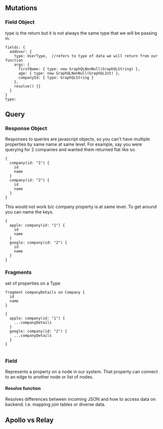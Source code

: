 ## Mutations

### Field Object

type is the return but it is not always the same type that we will be passing in.  

```
fields: {
  addUser: {
    type: UserType,  //refers to type of data we will return from our function
    args: {
      firstName: { type: new GraphQLNonNull(GraphQLString) },
      age: { type: new GraphQLNonNull(GraphQLInt) },
      companyId: { type: GraphQLString }
    },  
    resolve() {}
  }
}
type:

```

## Query

### Response Object

Responses to queries are javascript objects, so you can't have multiple properties by same name at same level.  For example, say you were querying for 2 companies and wanted them returned flat like so

```
{ 
  company(id: "1") {
    id
    name
  }
  company(id: "2") {
    id
    name
  }
}
```

This would not work b/c company property is at same level.  To get around you can name the keys.  

```
{ 
  apple: company(id: "1") {
    id
    name
  }
  google: company(id: "2") {
    id
    name
  }
}
```

### Fragments

set of properties on a Type

```
fragment companyDetails on Company {
  id
  name
}

{ 
  apple: company(id: "1") {
    ...companyDetails
  }
  google: company(id: "2") {
    ...companyDetails
  }
}
  
```


### Field
Represents a property on a node in our system.  That property can connect to an edge to another node or list of nodes.


#### Resolve function
Resolves differences between incoming JSON and how to access data on backend.  I.e. mapping join tables or diverse data.


## Apollo vs Relay
